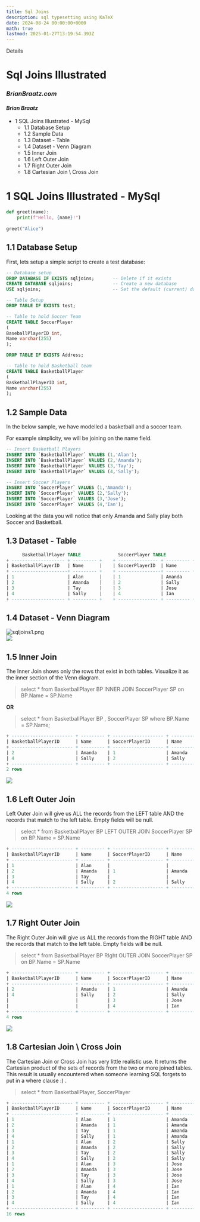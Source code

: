 ```yaml
---
title: Sql Joins
description: sql typesetting using KaTeX
date: 2024-08-24 00:00:00+0000
math: true
lastmod: 2025-01-27T13:19:54.393Z
---
```

Details

# Sql Joins Illustrated

### *BrianBraatz.com*

#### *Brian Braatz*

* 1 SQL Joins Illustrated - MySql
  * 1.1 Database Setup
  * 1.2 Sample Data
  * 1.3 Dataset - Table
  * 1.4 Dataset - Venn Diagram
  * 1.5 Inner Join
  * 1.6 Left Outer Join
  * 1.7 Right Outer Join
  * 1.8 Cartesian Join \ Cross Join

# 1 SQL Joins Illustrated - MySql

```python
def greet(name):
    print(f"Hello, {name}!")
    
greet("Alice")
```

## 1.1 Database Setup

First, lets setup a simple script to create a test database:

```sql
-- Database setup
DROP DATABASE IF EXISTS sqljoins;       -- Delete if it exists
CREATE DATABASE sqljoins;               -- Create a new database
USE sqljoins;                           -- Set the default (current) database

-- Table Setup
DROP TABLE IF EXISTS test;

-- Table to hold Soccer Team
CREATE TABLE SoccerPlayer
(
BaseballPlayerID int,
Name varchar(255)
); 

DROP TABLE IF EXISTS Address;

-- Table to hold Basketball team
CREATE TABLE BasketballPlayer
(
BasketballPlayerID int,
Name varchar(255)
); 
```

## 1.2 Sample Data

In the below sample, we have modelled a basketball and a soccer team.

For example simplicity, we will be joining on the name field.

```sql
-- Insert Basketball Players
INSERT INTO `BasketballPlayer` VALUES (1,'Alan');
INSERT INTO `BasketballPlayer` VALUES (2,'Amanda');
INSERT INTO `BasketballPlayer` VALUES (3,'Tay');
INSERT INTO `BasketballPlayer` VALUES (4,'Sally');

-- Insert Soccer Players
INSERT INTO `SoccerPlayer` VALUES (1,'Amanda');
INSERT INTO `SoccerPlayer` VALUES (2,'Sally');
INSERT INTO `SoccerPlayer` VALUES (3,'Jose');
INSERT INTO `SoccerPlayer` VALUES (4,'Ian');
```

Looking at the data you will notice that only Amanda and Sally play both Soccer and Basketball.

## 1.3 Dataset - Table

```sql
      BasketballPlayer TABLE              SoccerPlayer TABLE
+ -------------------- + --------- +    + --------------- + --------- +
| BasketballPlayerID   | Name      |    | SoccerPlayerID  | Name      |
+ ---------------------+ --------- +    + ----------------+ --------- +
| 1                    | Alan      |    | 1               | Amanda    |
| 2                    | Amanda    |    | 2               | Sally     |
| 3                    | Tay       |    | 3               | Jose      |
| 4                    | Sally     |    | 4               | Ian       |
+ -------------------- + --------- +    + --------------- + --------- +
```

## 1.4 Dataset - Venn Diagram

![sqljoins1.png](/post/sql-joins/sqljoins1.png)\
![](/post/sql-joins/sqljoins1.png)

## 1.5 Inner Join

The Inner Join shows only the rows that exist in both tables. Visualize it as the inner section of the Venn diagram.

> select \* from BasketballPlayer BP INNER JOIN SoccerPlayer SP on BP.Name = SP.Name

**OR**

> select \* from BasketballPlayer BP , SoccerPlayer SP where BP.Name = SP.Name;

```sql
+ ----------------------- + --------- + ------------------- + --------- +
| BasketballPlayerID      | Name      | SoccerPlayerID      | Name      |
+ ----------------------- + --------- + ------------------- + --------- +
| 2                       | Amanda    | 1                   | Amanda    |
| 4                       | Sally     | 2                   | Sally     |
+ ----------------------- + --------- + ------------------- + --------- +
2 rows
```

![](/post/sql-joins/sqljoins2.png)

## 1.6 Left Outer Join

Left Outer Join will give us ALL the records from the LEFT table AND the records that match to the left table. Empty fields will be null.

> select \* from BasketballPlayer BP LEFT OUTER JOIN SoccerPlayer SP on BP.Name = SP.Name

```sql
+ ----------------------- + --------- + ------------------- + --------- +
| BasketballPlayerID      | Name      | SoccerPlayerID      | Name      |
+ ----------------------- + --------- + ------------------- + --------- +
| 1                       | Alan      |                     |           |
| 2                       | Amanda    | 1                   | Amanda    |
| 3                       | Tay       |                     |           |
| 4                       | Sally     | 2                   | Sally     |
+ ----------------------- + --------- + ------------------- + --------- +
4 rows
```

![](/post/sql-joins/sqljoins3.png)

## 1.7 Right Outer Join

The Right Outer Join will give us ALL the records from the RIGHT table AND the records that match to the left table. Empty fields will be null.

> select \* from BasketballPlayer BP RIght OUTER JOIN SoccerPlayer SP on BP.Name = SP.Name

```sql
+ ----------------------- + --------- + ------------------- + --------- +
| BasketballPlayerID      | Name      | SoccerPlayerID      | Name      |
+ ----------------------- + --------- + ------------------- + --------- +
| 2                       | Amanda    | 1                   | Amanda    |
| 4                       | Sally     | 2                   | Sally     |
|                         |           | 3                   | Jose      |
|                         |           | 4                   | Ian       |
+ ----------------------- + --------- + ------------------- + --------- +
4 rows
```

![](/post/sql-joins/sqljoins4.png)

## 1.8 Cartesian Join \ Cross Join

The Cartesian Join or Cross Join has very little realistic use. It returns the Cartesian product of the sets of records from the two or more joined tables. This result is usually encountered when someone learning SQL forgets to put in a where clause :) .

> select \* from BasketballPlayer, SoccerPlayer

```sql
+ ----------------------- + --------- + ------------------- + --------- +
| BasketballPlayerID      | Name      | SoccerPlayerID      | Name      |
+ ----------------------- + --------- + ------------------- + --------- +
| 1                       | Alan      | 1                   | Amanda    |
| 2                       | Amanda    | 1                   | Amanda    |
| 3                       | Tay       | 1                   | Amanda    |
| 4                       | Sally     | 1                   | Amanda    |
| 1                       | Alan      | 2                   | Sally     |
| 2                       | Amanda    | 2                   | Sally     |
| 3                       | Tay       | 2                   | Sally     |
| 4                       | Sally     | 2                   | Sally     |
| 1                       | Alan      | 3                   | Jose      |
| 2                       | Amanda    | 3                   | Jose      |
| 3                       | Tay       | 3                   | Jose      |
| 4                       | Sally     | 3                   | Jose      |
| 1                       | Alan      | 4                   | Ian       |
| 2                       | Amanda    | 4                   | Ian       |
| 3                       | Tay       | 4                   | Ian       |
| 4                       | Sally     | 4                   | Ian       |
+ ----------------------- + --------- + ------------------- + --------- +
16 rows
```
